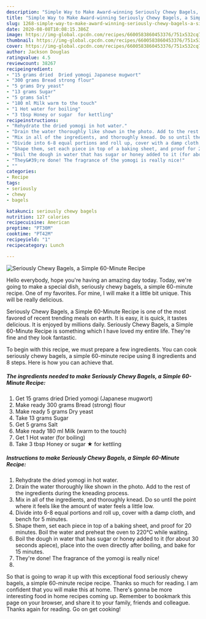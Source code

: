 ```yaml
---
description: "Simple Way to Make Award-winning Seriously Chewy Bagels, a Simple 60-Minute Recipe"
title: "Simple Way to Make Award-winning Seriously Chewy Bagels, a Simple 60-Minute Recipe"
slug: 1268-simple-way-to-make-award-winning-seriously-chewy-bagels-a-simple-60-minute-recipe
date: 2020-08-08T10:08:15.386Z
image: https://img-global.cpcdn.com/recipes/6600583860453376/751x532cq70/seriously-chewy-bagels-a-simple-60-minute-recipe-recipe-main-photo.jpg
thumbnail: https://img-global.cpcdn.com/recipes/6600583860453376/751x532cq70/seriously-chewy-bagels-a-simple-60-minute-recipe-recipe-main-photo.jpg
cover: https://img-global.cpcdn.com/recipes/6600583860453376/751x532cq70/seriously-chewy-bagels-a-simple-60-minute-recipe-recipe-main-photo.jpg
author: Jackson Douglas
ratingvalue: 4.5
reviewcount: 38267
recipeingredient:
- "15 grams dried  Dried yomogi Japanese mugwort"
- "300 grams Bread strong flour"
- "5 grams Dry yeast"
- "13 grams Sugar"
- "5 grams Salt"
- "180 ml Milk warm to the touch"
- "1 Hot water for boiling"
- "3 tbsp Honey or sugar  for kettling"
recipeinstructions:
- "Rehydrate the dried yomogi in hot water."
- "Drain the water thoroughly like shown in the photo. Add to the rest of the ingredients during the kneading process."
- "Mix in all of the ingredients, and thoroughly knead. Do so until the point where it feels like the amount of water feels a little low."
- "Divide into 6-8 equal portions and roll up, cover with a damp cloth, and bench for 5 minutes."
- "Shape them, set each piece in top of a baking sheet, and proof for 20 minutes. Boil the water and preheat the oven to 220°C while waiting."
- "Boil the dough in water that has sugar or honey added to it (for about 30 seconds apiece), place into the oven directly after boiling, and bake for 15 minutes."
- "They&#39;re done! The fragrance of the yomogi is really nice!"
- ""
categories:
- Recipe
tags:
- seriously
- chewy
- bagels

katakunci: seriously chewy bagels 
nutrition: 127 calories
recipecuisine: American
preptime: "PT30M"
cooktime: "PT42M"
recipeyield: "1"
recipecategory: Lunch

---
```



![Seriously Chewy Bagels, a Simple 60-Minute Recipe](https://img-global.cpcdn.com/recipes/6600583860453376/751x532cq70/seriously-chewy-bagels-a-simple-60-minute-recipe-recipe-main-photo.jpg)

Hello everybody, hope you're having an amazing day today. Today, we're going to make a special dish, seriously chewy bagels, a simple 60-minute recipe. One of my favorites. For mine, I will make it a little bit unique. This will be really delicious.

Seriously Chewy Bagels, a Simple 60-Minute Recipe is one of the most favored of recent trending meals on earth. It is easy, it is quick, it tastes delicious. It is enjoyed by millions daily. Seriously Chewy Bagels, a Simple 60-Minute Recipe is something which I have loved my entire life. They're fine and they look fantastic.




To begin with this recipe, we must prepare a few ingredients. You can cook seriously chewy bagels, a simple 60-minute recipe using 8 ingredients and 8 steps. Here is how you can achieve that.

<!--inarticleads1-->

##### The ingredients needed to make Seriously Chewy Bagels, a Simple 60-Minute Recipe:

1. Get 15 grams dried  Dried yomogi (Japanese mugwort)
1. Make ready 300 grams Bread (strong) flour
1. Make ready 5 grams Dry yeast
1. Take 13 grams Sugar
1. Get 5 grams Salt
1. Make ready 180 ml Milk (warm to the touch)
1. Get 1 Hot water (for boiling)
1. Take 3 tbsp Honey or sugar ★ for kettling




<!--inarticleads2-->

##### Instructions to make Seriously Chewy Bagels, a Simple 60-Minute Recipe:

1. Rehydrate the dried yomogi in hot water.
1. Drain the water thoroughly like shown in the photo. Add to the rest of the ingredients during the kneading process.
1. Mix in all of the ingredients, and thoroughly knead. Do so until the point where it feels like the amount of water feels a little low.
1. Divide into 6-8 equal portions and roll up, cover with a damp cloth, and bench for 5 minutes.
1. Shape them, set each piece in top of a baking sheet, and proof for 20 minutes. Boil the water and preheat the oven to 220°C while waiting.
1. Boil the dough in water that has sugar or honey added to it (for about 30 seconds apiece), place into the oven directly after boiling, and bake for 15 minutes.
1. They&#39;re done! The fragrance of the yomogi is really nice!
1. 




So that is going to wrap it up with this exceptional food seriously chewy bagels, a simple 60-minute recipe recipe. Thanks so much for reading. I am confident that you will make this at home. There's gonna be more interesting food in home recipes coming up. Remember to bookmark this page on your browser, and share it to your family, friends and colleague. Thanks again for reading. Go on get cooking!
